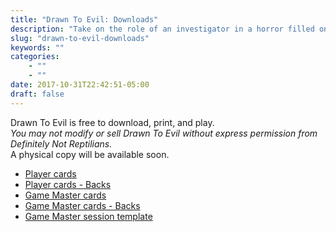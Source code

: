 ```yaml
---
title: "Drawn To Evil: Downloads"
description: "Take on the role of an investigator in a horror filled one session story whilst one of your friends takes on the role of the Game Master, who controls a destructive Evil monster, their minions and innocent bystanders."
slug: "drawn-to-evil-downloads"
keywords: ""
categories: 
    - ""
    - ""
date: 2017-10-31T22:42:51-05:00
draft: false
---
```


Drawn To Evil is free to download, print, and play.\
*You may not modify or sell Drawn To Evil without express permission from Definitely Not Reptilians.*\
A physical copy will be available soon.

- [Player cards](https://drawntoevil.s3.ap-southeast-2.amazonaws.com/printable.pdf)
- [Player cards - Backs](https://drawntoevil.s3.ap-southeast-2.amazonaws.com/printable_backs.pdf)
- [Game Master cards](https://drawntoevil.s3.ap-southeast-2.amazonaws.com/printable_dm.pdf)
- [Game Master cards - Backs](https://drawntoevil.s3.ap-southeast-2.amazonaws.com/printable_backs_dm.pdf)
- [Game Master session template](https://drawntoevil.s3.ap-southeast-2.amazonaws.com/GameMasterNotes.pdf)